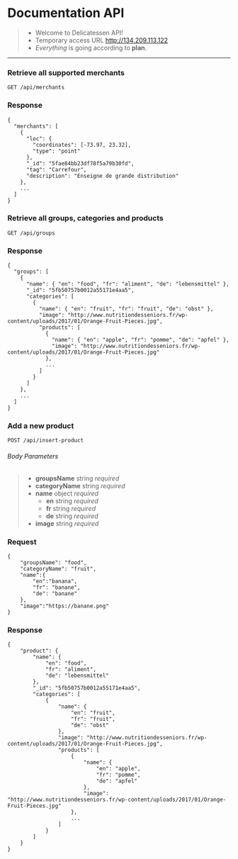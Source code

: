 # Documentation API

> - Welcome to Delicatessen API!
> - Temporary access URL http://134.209.113.122
> - _Everything_ is going according to **plan**.

---

### Retrieve all supported merchants

```
GET /api/merchants
```

### Response

```
{
  "merchants": [
    {
      "loc": {
        "coordinates": [-73.97, 23.32],
        "type": "point"
      },
      "_id": "5fae84bb23df78f5a79b30fd",
      "tag": "Carrefour",
      "description": "Enseigne de grande distribution"
    },
    ...
  ]
}
```

### Retrieve all groups, categories and products

```
GET /api/groups
```

### Response

```
{
  "groups": [
    {
      "name": { "en": "food", "fr": "aliment", "de": "lebensmittel" },
      "_id": "5fb50757b0012a55171e4aa5",
      "categories": [
        {
          "name": { "en": "fruit", "fr": "fruit", "de": "obst" },
          "image": "http://www.nutritiondesseniors.fr/wp-content/uploads/2017/01/Orange-Fruit-Pieces.jpg",
          "products": [
            {
              "name": { "en": "apple", "fr": "pomme", "de": "apfel" },
              "image": "http://www.nutritiondesseniors.fr/wp-content/uploads/2017/01/Orange-Fruit-Pieces.jpg"
            },
            ...
          ]
        }
      ]
    },
    ...
  ]
}
```

### Add a new product

```
POST /api/insert-product
```

###### Body Parameters

> - **groupsName** string _required_
> - **categoryName** string _required_
> - **name** object _required_
>   - **en** string _required_
>   - **fr** string _required_
>   - **de** string _required_
> - **image** string _required_

### Request

```
{
	"groupsName": "food",
	"categoryName": "fruit",
	"name":{
		"en":"banana",
		"fr": "banane",
		"de": "banane"
	},
	"image":"https://banane.png"
}
```

### Response

```
{
    "product": {
        "name": {
            "en": "food",
            "fr": "aliment",
            "de": "lebensmittel"
        },
        "_id": "5fb50757b0012a55171e4aa5",
        "categories": [
            {
                "name": {
                    "en": "fruit",
                    "fr": "fruit",
                    "de": "obst"
                },
                "image": "http://www.nutritiondesseniors.fr/wp-content/uploads/2017/01/Orange-Fruit-Pieces.jpg",
                "products": [
                    {
                        "name": {
                            "en": "apple",
                            "fr": "pomme",
                            "de": "apfel"
                        },
                        "image": "http://www.nutritiondesseniors.fr/wp-content/uploads/2017/01/Orange-Fruit-Pieces.jpg"
                    },
                    ...
                ]
            }
        ]
    }
}
```

